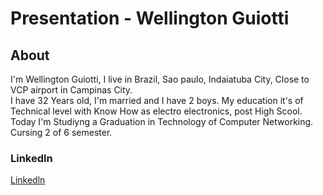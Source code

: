 # Presentation - Wellington Guiotti
## About
I'm Wellington Guiotti, I live in Brazil, Sao paulo, Indaiatuba City, Close to VCP airport in Campinas City.\
I have 32 Years old, I'm married and I have 2 boys. My education it's of Technical level with Know How as electro electronics, post High Scool.\
Today I'm Studiyng a Graduation in Technology of Computer Networking. Cursing 2 of 6 semester.

### Linkedln
[Linkedln](www.linkedin.com/in/wellington-guiotti)
